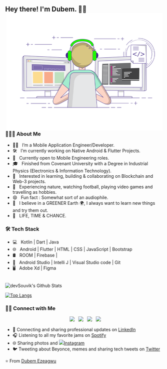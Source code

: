 <h2> Hey there! I'm Dubem. 👋🏽 &nbsp;
<img align="right" alt="GIF" src="https://raw.githubusercontent.com/devSouvik/devSouvik/master/gif3.gif" width="500"/>

<h3> 👨🏻‍💻 About Me </h3>

- 👨🏽 &nbsp; I’m a Mobile Application Engineer/Developer.
- 🛠 &nbsp; I’m currently working on Native Android & Flutter Projects.
- 💼 &nbsp; Currently open to Mobile Engineering roles.
- 🎓 &nbsp; Finished from Covenant University with a Degree in Industrial Physics (Electronics & Information Technology).
- 🌱 &nbsp; Interested in learning, building & collaborating on Blockchain and Web-3 projects.
- 🎾 &nbsp; Experiencing nature, watching football, playing video games and travelling as hobbies.
- 😄 &nbsp; Fun fact : Somewhat sort of an audiophile. 
- 💬 &nbsp; I believe in a GREENER Earth 🌍, I always want to learn new things and try them out.
- 🔮 &nbsp; LIFE, TIME & CHANCE. 

<h3>🛠 Tech Stack</h3>

- 💻 &nbsp; Kotlin | Dart | Java  
- 🌐 &nbsp; Android | Flutter | HTML | CSS | JavaScript | Bootstrap 
- 🛢 &nbsp; ROOM | Firebase | 
- 🔧 &nbsp; Android Studio | Intelli J | Visual Studio code | Git
- 🖥 &nbsp; Adobe Xd | Figma 

<br>

<img align="center" src="https://github-readme-stats.vercel.app/api?username=devSouvik&include_all_commits=true&count_private=true&show_icons=true&line_height=20&title_color=7A7ADB&icon_color=2234AE&text_color=D3D3D3&bg_color=0,000000,130F40" alt="devSouvik's Github Stats">

</br>

[![Top Langs](https://github-readme-stats.vercel.app/api/top-langs/?username=devSouvik&layout=compact&text_color=daf7dc&bg_color=151515)](https://github.com/devSouvik/github-readme-stats)


<h3> 🤝🏻 Connect with Me </h3>

<p align="center">
&nbsp; <a href="https://twitter.com/chuksie_" target="_blank" rel="noopener noreferrer"><img src="https://img.icons8.com/plasticine/100/000000/twitter.png" width="50" /></a>  
&nbsp; <a href="https://www.instagram.com/dubemezeagwu/" target="_blank" rel="noopener noreferrer"><img src="https://img.icons8.com/plasticine/100/000000/instagram-new.png" width="50" /></a>  
&nbsp; <a href="https://www.linkedin.com/in/souvik-guria-/" target="_blank" rel="noopener noreferrer"><img src="https://img.icons8.com/plasticine/100/000000/linkedin.png" width="50" /></a>
&nbsp; <a href="mailto:souvikguria98@gmail.com" target="_blank" rel="noopener noreferrer"><img src="https://img.icons8.com/plasticine/100/000000/gmail.png"  width="50" /></a>
</p>

- 💼 Connecting and sharing professional updates on <a href="https://www.linkedin.com/in/chukwudubem-ezeagwu-991525177/">LinkedIn</a>
- 🎧 Listening to all my favorite jams on <a href="https://open.spotify.com/user/chuksie_ovo?si=35b0ba71d7fb4675">Spotify</a>
- 🌐 Sharing photos and  <a href="https://www.instagram.com/dubemezeagwu/" target="_blank" rel="noopener noreferrer"><img src="https://img.icons8.com/plasticine/100/000000/instagram-new.png" width="50" />Instagram</a> 
- 🐦 Tweeting about Beyonce, memes and sharing tech tweets on <a href="https://twitter.com/millycodes/">Twitter</a>



⭐️ From [Dubem Ezeagwu](https://github.com/dubemezeagwu)

<!--
**dubemezeagwu/dubemezeagwu** is a ✨ _special_ ✨ repository because its `README.md` (this file) appears on your GitHub profile.

Here are some ideas to get you started:

- 🔭 I’m currently working on ...
- 🌱 I’m currently learning ...
- 👯 I’m looking to collaborate on ...
- 🤔 I’m looking for help with ...
- 💬 Ask me about ...
- 📫 How to reach me: ...
- 😄 Pronouns: ...
- ⚡ Fun fact: ...
-->
